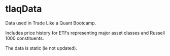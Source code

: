 # tlaqData
Data used in Trade Like a Quant Bootcamp.

Includes price history for ETFs representing major asset classes
and Russell 1000 constituents.

The data is static (ie not updated).
